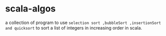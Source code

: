 # scala-algos

a collection of program to use `selection sort ,bubbleSort ,insertionSort and quicksort` to sort a list of integers in increasing order in scala.
